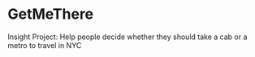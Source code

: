 # GetMeThere
Insight Project: Help people decide whether they should take a cab or a metro to travel in NYC
